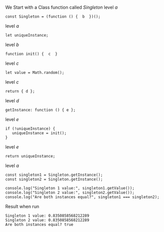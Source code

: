 

We Start with a Class function called *Singleton*
level *a*

```
const Singleton = (function () {  b  })();
```
level *a*
```
let uniqueInstance;
```

level *b*
```
function init() {  c  }
```

level *c*
```
let value = Math.random();
```

level *c*
```
return { d };
```

level *d*
```
getInstance: function () { e };
```
level *e*
```
if (!uniqueInstance) {
   uniqueInstance = init();
}
```
level *e*
```
return uniqueInstance;
```

level *a*
```
const singleton1 = Singleton.getInstance();
const singleton2 = Singleton.getInstance();

console.log("Singleton 1 value:", singleton1.getValue());
console.log("Singleton 2 value:", singleton2.getValue());
console.log("Are both instances equal?", singleton1 === singleton2);
```

Result when run
```
Singleton 1 value: 0.8350858568212289
Singleton 2 value: 0.8350858568212289
Are both instances equal? true
```

